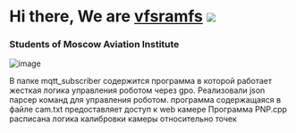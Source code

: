 # Hi there, We are [vfsramfs](https://vk.com/id248266536) ![](https://github.com/blackcater/blackcater/raw/main/images/Hi.gif) 
### Students of Moscow Aviation Institute


![image](https://user-images.githubusercontent.com/117864353/202906763-02dc2e08-2f56-4f44-bbf0-986d7773000b.png)


В папке mqtt_subscriber содержится программа в которой работает жесткая логика управления роботом через gpo. Реализовали json парсер команд для управления роботом.
программа содержащаяся в файле cam.txt предоставляет доступ к web камере 
Программа PNP.cpp расписана логика калибровки камеры относительно точек 
